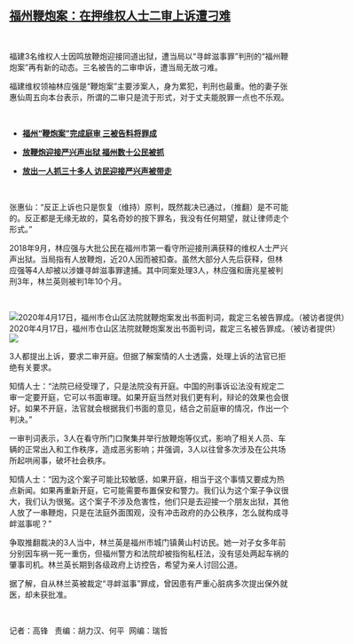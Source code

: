 <!--1593790278000-->
[福州鞭炮案：在押维权人士二审上诉遭刁难](https://www.rfa.org/mandarin/yataibaodao/renquanfazhi/gf2-07032020083953.html)
------

<p> </p><p>福建3名维权人士因鸣放鞭炮迎接同道出狱，遭当局以“寻衅滋事罪”判刑的“福州鞭炮案”再有新的动态。三名被告的二审申诉，遭当局无故刁难。</p><p>福建维权领袖林应强是“鞭炮案”主要涉案人，身为累犯，判刑也最重。他的妻子张惠仙周五向本台表示，所谓的二审只是流于形式，对于丈夫能脱罪一点也不乐观。</p><p> </p><ul><li><b><a class="external-link" href="http://www.rfa.org/mandarin/yataibaodao/renquanfazhi/gf-11222019082058.html">福州“鞭炮案”完成庭审 三被告料将罪成</a></b></li></ul><ul><li><b><a class="external-link" href="http://www.rfa.org/mandarin/yataibaodao/renquanfazhi/gf1-09132018101543.html">放鞭炮迎接严兴声出狱 福州数十公民被抓</a></b></li></ul><ul><li><b><a class="external-link" href="http://www.rfa.org/mandarin/Xinwen/11-09122018155520.html">放出一人抓三十多人 访民迎接严兴声被带走</a></b></li></ul><p> </p><p>张惠仙：“反正上诉也只是恢复（维持）原判，既然裁决已通过，（推翻）是不可能的。反正都是无缘无故的，莫名奇妙的按下罪名，我没有任何期望，就让律师走个形式。”</p><p>2018年9月，林应强与大批公民在福州市第一看守所迎接刑满获释的维权人士严兴声出狱。当局指有人放鞭炮，近20人因而被扣查。虽然大部分人先后获释，但林应强等4人却被以涉嫌寻衅滋事罪逮捕。其中同案处理3人，林应强和唐兆星被判刑3年，林兰英则被判1年10个月。</p><p> </p><p><div class="image-inline captioned" style="width:1500px;"><div style="width:1500px;"><img alt="2020年4月17日，福州市仓山区法院就鞭炮案发出书面判词，裁定三名被告罪成。（被访者提供）" src="https://www.rfa.org/mandarin/yataibaodao/renquanfazhi/gf2-07032020083953.html/M0417GF2-1.jpg" title="2020年4月17日，福州市仓山区法院就鞭炮案发出书面判词，裁定三名被告罪成。（被访者提供）"/></div><div class="image-caption"><span style="width:1500px;">2020年4月17日，福州市仓山区法院就鞭炮案发出书面判词，裁定三名被告罪成。（被访者提供）</span><span class="copyright"> </span></div><div id="zoomattribute"><a class="single_image" href="/mandarin/yataibaodao/renquanfazhi/gf2-07032020083953.html/M0417GF2-1.jpg" title="2020年4月17日，福州市仓山区法院就鞭炮案发出书面判词，裁定三名被告罪成。（被访者提供）"><img src="/rfa_resources/graphics/icon-zoom.png"/></a></div></div></p><p>3人都提出上诉，要求二审开庭。但据了解案情的人士透露，处理上诉的法官已拒绝有关要求。</p><p>知情人士：“法院已经受理了，只是法院没有开庭。中国的刑事诉讼法没有规定二审一定要开庭，它可以书面审理。如果开庭当然对我们更有利，辩论的效果也会很好。如果不开庭，法官就会根据我们书面的意见，结合之前庭审的情况，作出一个判决。”</p><p>一审判词表示，3人在看守所门口聚集并举行放鞭炮等仪式，影响了相关人员、车辆的正常出入和工作秩序，造成恶劣影响；并强调，3人以往曾多次涉及在公共场所起哄闹事，破坏社会秩序。</p><p>知情人士：“因为这个案子可能比较敏感，如果开庭，相当于这个事情又要成为热点新闻。如果再重新开庭，它可能需要布置保安和警力。我们认为这个案子争议很大，我们认为很冤。这个案子不涉及危害性，他们只是去迎接一个朋友出狱，其他人放了一串鞭炮，只是在法庭外面围观，没有冲击政府的办公秩序，怎么就构成寻衅滋事呢？”</p><p>争取推翻裁决的3人当中，林兰英是福州市城门镇黄山村访民。她一对子女多年前分别因车祸一死一重伤，但福州警方和法院却被指徇私枉法，没有惩处两起车祸的肇事司机。林兰英长期到各级政府上访控告，希望为亲人讨回公道。</p><p>据了解，自从林兰英被裁定“寻衅滋事”罪成，曾因患有严重心脏病多次提出保外就医，却未获批准。</p><p> </p><p>记者：高锋   责编：胡力汉、何平  网编：瑞哲</p>
